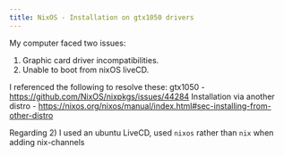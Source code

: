 ```yaml
---
title: NixOS - Installation on gtx1050 drivers
---
```


My computer faced two issues:
1) Graphic card driver incompatibilities.
2) Unable to boot from nixOS liveCD.

I referenced the following to resolve these:
gtx1050 - https://github.com/NixOS/nixpkgs/issues/44284
Installation via another distro - https://nixos.org/nixos/manual/index.html#sec-installing-from-other-distro 

Regarding 2) I used an ubuntu LiveCD, used `nixos` rather than `nix` when adding nix-channels 
